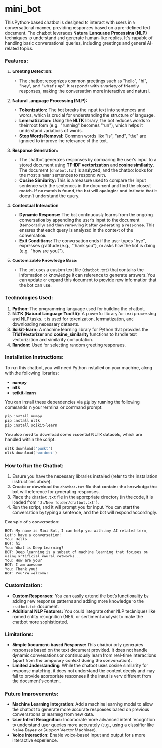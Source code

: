 # mini_bot

This Python-based chatbot is designed to interact with users in a conversational manner, providing responses based on a pre-defined text document. The chatbot leverages **Natural Language Processing (NLP)** techniques to understand and generate human-like replies. It's capable of handling basic conversational queries, including greetings and general AI-related topics.

### Features:

1. **Greeting Detection:**
   - The chatbot recognizes common greetings such as "hello", "hi", "hey", and "what's up". It responds with a variety of friendly responses, making the conversation more interactive and natural.

2. **Natural Language Processing (NLP):**
   - **Tokenization:** The bot breaks the input text into sentences and words, which is crucial for understanding the structure of language.
   - **Lemmatization:** Using the **NLTK** library, the bot reduces words to their root form (e.g., "running" becomes "run"), which helps it understand variations of words.
   - **Stop Words Removal:** Common words like "is", "and", "the" are ignored to improve the relevance of the text.

3. **Response Generation:**
   - The chatbot generates responses by comparing the user's input to a stored document using **TF-IDF vectorization** and **cosine similarity**. The document (`chatbot.txt`) is analyzed, and the chatbot looks for the most similar sentences to respond with.
   - **Cosine Similarity:** This is a measure used to compare the input sentence with the sentences in the document and find the closest match. If no match is found, the bot will apologize and indicate that it doesn’t understand the query.

4. **Contextual Interaction:**
   - **Dynamic Response:** The bot continuously learns from the ongoing conversation by appending the user’s input to the document (temporarily) and then removing it after generating a response. This ensures that each query is analyzed in the context of the conversation.
   - **Exit Conditions:** The conversation ends if the user types "bye", expresses gratitude (e.g., "thank you"), or asks how the bot is doing (e.g., "how are you?").

5. **Customizable Knowledge Base:**
   - The bot uses a custom text file (`chatbot.txt`) that contains the information or knowledge it can reference to generate answers. You can update or expand this document to provide new information that the bot can use.

### Technologies Used:

1. **Python:** The programming language used for building the chatbot.
2. **NLTK (Natural Language Toolkit):** A powerful library for text processing and NLP tasks. It is used for tokenization, lemmatization, and downloading necessary datasets.
3. **Scikit-learn:** A machine learning library for Python that provides the **TfidfVectorizer** and **cosine_similarity** functions to handle text vectorization and similarity computation.
4. **Random:** Used for selecting random greeting responses.

### Installation Instructions:

To run this chatbot, you will need Python installed on your machine, along with the following libraries:
- **numpy**
- **nltk**
- **scikit-learn**

You can install these dependencies via `pip` by running the following commands in your terminal or command prompt:

```bash
pip install numpy
pip install nltk
pip install scikit-learn
```

You also need to download some essential NLTK datasets, which are handled within the script:

```python
nltk.download('punkt')
nltk.download('wordnet')
```

### How to Run the Chatbot:

1. Ensure you have the necessary libraries installed (refer to the installation instructions above).
2. Create or download the `chatbot.txt` file that contains the knowledge the bot will reference for generating responses.
3. Place the `chatbot.txt` file in the appropriate directory (in the code, it is loaded from `'J:/New folder/chatbot.txt'`).
4. Run the script, and it will prompt you for input. You can start the conversation by typing a sentence, and the bot will respond accordingly.

Example of a conversation:

```
BOT: My name is Mini Bot, I can help you with any AI related term, Let's have a conversation!
You: Hello
BOT: hi
You: What is Deep Learning?
BOT: Deep learning is a subset of machine learning that focuses on using artificial neural networks...
You: How are you?
BOT: I am awesome
You: Thank you!
BOT: You're welcome!
```

### Customization:

- **Custom Responses:** You can easily extend the bot’s functionality by adding new response patterns and adding more knowledge to the `chatbot.txt` document.
- **Additional NLP Features:** You could integrate other NLP techniques like named entity recognition (NER) or sentiment analysis to make the chatbot more sophisticated.

### Limitations:

- **Simple Document-based Response:** This chatbot only generates responses based on the text document provided. It does not handle dynamic conversations or continuously learn from real-time interactions (apart from the temporary context during the conversation).
- **Limited Understanding:** While the chatbot uses cosine similarity for response matching, it does not understand the content deeply and may fail to provide appropriate responses if the input is very different from the document's content.

### Future Improvements:

- **Machine Learning Integration:** Add a machine learning model to allow the chatbot to generate more accurate responses based on previous conversations or learning from new data.
- **User Intent Recognition:** Incorporate more advanced intent recognition to understand user queries more accurately (e.g., using a classifier like Naive Bayes or Support Vector Machines).
- **Voice Interaction:** Enable voice-based input and output for a more interactive experience.
